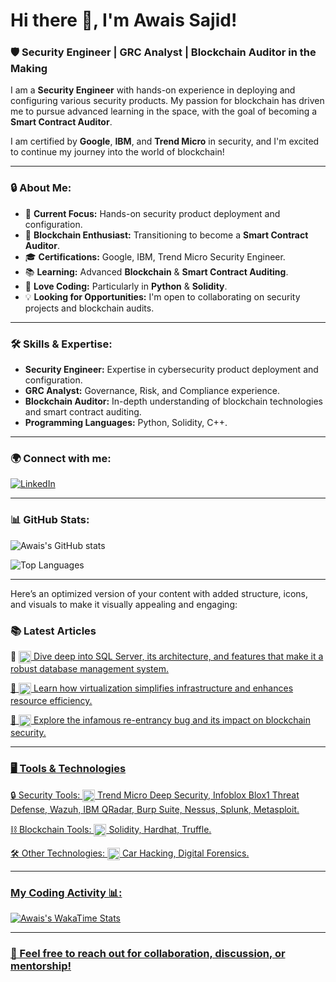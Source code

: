 # Hi there 👋, I'm Awais Sajid!
### 🛡️ Security Engineer | GRC Analyst | Blockchain Auditor in the Making

I am a **Security Engineer** with hands-on experience in deploying and configuring various security products. My passion for blockchain has driven me to pursue advanced learning in the space, with the goal of becoming a **Smart Contract Auditor**.

I am certified by **Google**, **IBM**, and **Trend Micro** in security, and I'm excited to continue my journey into the world of blockchain!

---


### 🔒 About Me:
- 🔐 **Current Focus:** Hands-on security product deployment and configuration.
- 🔗 **Blockchain Enthusiast:** Transitioning to become a **Smart Contract Auditor**.
- 🎓 **Certifications:** Google, IBM, Trend Micro Security Engineer.
- 📚 **Learning:** Advanced **Blockchain** & **Smart Contract Auditing**.
- 🐍 **Love Coding:** Particularly in **Python** & **Solidity**.
- 💡 **Looking for Opportunities:** I'm open to collaborating on security projects and blockchain audits.

---

### 🛠️ Skills & Expertise:
- **Security Engineer:** Expertise in cybersecurity product deployment and configuration.
- **GRC Analyst:** Governance, Risk, and Compliance experience.
- **Blockchain Auditor:** In-depth understanding of blockchain technologies and smart contract auditing.
- **Programming Languages:** Python, Solidity, C++.

---

### 🌍 Connect with me:
[![LinkedIn](https://img.shields.io/badge/LinkedIn-Connect-blue?style=for-the-badge&logo=linkedin)](https://www.linkedin.com/in/awais-sajid)

---

### 📊 GitHub Stats:

![Awais's GitHub stats](https://github-readme-stats.vercel.app/api?username=awais922609&show_icons=true&theme=dark)

![Top Languages](https://github-readme-stats.vercel.app/api/top-langs/?username=awais922609&layout=compact&theme=dark&card_width=450)


---


Here’s an optimized version of your content with added structure, icons, and visuals to make it visually appealing and engaging:

### 📚 Latest Articles
📔 <a href="https://medium.com/@black_Diamond/sql-server-a-detail-explanation-bb1f7d2b4062" target="_blank">
<img src="https://cdn-icons-png.flaticon.com/512/3190/3190556.png" alt="SQL Icon" width="20" style="vertical-align:middle;"> Dive deep into SQL Server, its architecture, and features that make it a robust database management system.

📔 <a href="https://medium.com/@black_Diamond/understanding-virtualization-a-simple-overview-f1099316c7a5" target="_blank">
<img src="https://cdn-icons-png.flaticon.com/512/2906/2906270.png" alt="Virtualization Icon" width="20" style="vertical-align:middle;"> Learn how virtualization simplifies infrastructure and enhances resource efficiency.

📔 <a href="https://medium.com/@black_Diamond/the-bug-which-cost-ethereum-60-million-dollars-re-entrancy-7cb7aaa6187a" target="_blank">
<img src="https://cdn-icons-png.flaticon.com/512/2748/2748601.png" alt="Ethereum Icon" width="20" style="vertical-align:middle;"> Explore the infamous re-entrancy bug and its impact on blockchain security.

---

### 🖥️ Tools & Technologies
🔒 Security Tools:
<img src="https://cdn-icons-png.flaticon.com/512/2462/2462719.png" alt="Security Icon" width="20" style="vertical-align:middle;"> Trend Micro Deep Security, Infoblox Blox1 Threat Defense, Wazuh, IBM QRadar, Burp Suite, Nessus, Splunk, Metasploit.

⛓️ Blockchain Tools:
<img src="https://cdn-icons-png.flaticon.com/512/2167/2167321.png" alt="Blockchain Icon" width="20" style="vertical-align:middle;"> Solidity, Hardhat, Truffle.

🛠️ Other Technologies:
<img src="https://cdn-icons-png.flaticon.com/512/3203/3203156.png" alt="Tools Icon" width="20" style="vertical-align:middle;"> Car Hacking, Digital Forensics.

---

### My Coding Activity 📊: 
![Awais's WakaTime Stats](https://github-readme-stats.vercel.app/api/wakatime?username=asajid03&&layout=compact&langs_count=6&custom_title=My%20Weekly%20WakaTime%20Stats)

---


### 💬 Feel free to reach out for collaboration, discussion, or mentorship!
